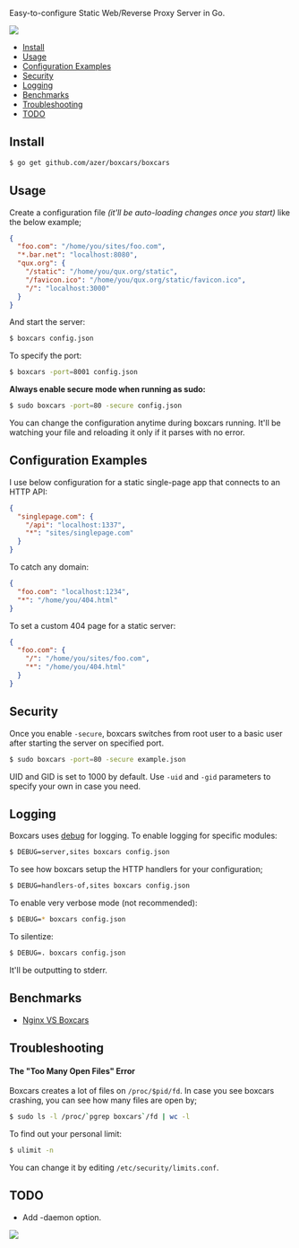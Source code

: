 Easy-to-configure Static Web/Reverse Proxy Server in Go.

![](http://i.cloudup.com/i5Tpn00lCc.png)

* [Install](#install)
* [Usage](#usage)
* [Configuration Examples](#configuration-examples)
* [Security](#security)
* [Logging](#logging)
* [Benchmarks](#benchmarks)
* [Troubleshooting](#troubleshooting)
* [TODO](#todo)

## Install

```bash
$ go get github.com/azer/boxcars/boxcars
```

## Usage

Create a configuration file *(it'll be auto-loading changes once you start)*  like the below example;

```json
{
  "foo.com": "/home/you/sites/foo.com",
  "*.bar.net": "localhost:8080",
  "qux.org": {
    "/static": "/home/you/qux.org/static",
    "/favicon.ico": "/home/you/qux.org/static/favicon.ico",
    "/": "localhost:3000"
  }
}
```

And start the server:

```bash
$ boxcars config.json
```

To specify the port:

```bash
$ boxcars -port=8001 config.json
```

<a name="secure"></a>
**Always enable secure mode when running as sudo:**

```bash
$ sudo boxcars -port=80 -secure config.json
```

You can change the configuration anytime during boxcars running. 
It'll be watching your file and reloading it only if it parses with no error.

## Configuration Examples

I use below configuration for a static single-page app that connects to an HTTP API:

```json
{
  "singlepage.com": {
    "/api": "localhost:1337",
    "*": "sites/singlepage.com"
  }
}
```

To catch any domain:

```json
{
  "foo.com": "localhost:1234",
  "*": "/home/you/404.html"
}
```

To set a custom 404 page for a static server:

```json
{
  "foo.com": {
    "/": "/home/you/sites/foo.com",
    "*": "/home/you/404.html"
  }
}
```

## Security

Once you enable `-secure`, boxcars switches from root user to a basic user after starting the server on specified port. 

```bash
$ sudo boxcars -port=80 -secure example.json
```

UID and GID is set to 1000 by default. Use `-uid` and `-gid` parameters to specify your own in case you need.

## Logging

Boxcars uses [debug](http://github.com/azer/debug) for logging. To enable logging for specific modules: 

```bash
$ DEBUG=server,sites boxcars config.json
```

To see how boxcars setup the HTTP handlers for your configuration;

```bash
$ DEBUG=handlers-of,sites boxcars config.json
```

To enable very verbose mode (not recommended):

```bash
$ DEBUG=* boxcars config.json
```

To silentize:

```bash
$ DEBUG=. boxcars config.json
```

It'll be outputting to stderr.

## Benchmarks

* [Nginx VS Boxcars](https://gist.github.com/azer/5955772)

## Troubleshooting

#### The "Too Many Open Files" Error

Boxcars creates a lot of files on `/proc/$pid/fd`. In case you see boxcars crashing, you can see how many files are open by;

```bash
$ sudo ls -l /proc/`pgrep boxcars`/fd | wc -l
```

To find out your personal limit:

```bash
$ ulimit -n
```

You can change it by editing `/etc/security/limits.conf`.

## TODO

* Add -daemon option.

![](http://i.cloudup.com/rH_0UwNYg1.jpg)
